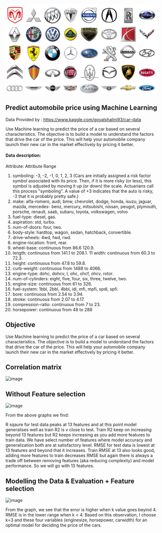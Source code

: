 ![](auto_logo.png)
## Predict automobile price using Machine Learning

Data Provided by : https://www.kaggle.com/goyalshalini93/car-data

Use Machine learning to predict the price of a car based on several characteristics. The objective is to
build a model to understand the factors that drive the car of the price. This will help your automobile
company launch their new car in the market effectively by pricing it better.

#### Data description:

Attribute: Attribute Range
1. symboling: -3, -2, -1, 0, 1, 2, 3
(Cars are initially assigned a risk factor symbol associated with its price. Then, if it is more risky (or less),
this symbol is adjusted by moving it up (or down) the scale. Actuarians call this process "symboling". A
value of +3 indicates that the auto is risky, -3 that it is probably pretty safe.)
2. make: alfa-romero, audi, bmw, chevrolet, dodge, honda, isuzu, jaguar, mazda, mercedes- benz,
mercury, mitsubishi, nissan, peugot, plymouth, porsche, renault, saab, subaru, toyota, volkswagen,
volvo
3. fuel-type: diesel, gas.
4. aspiration: std, turbo.
5. num-of-doors: four, two.
6. body-style: hardtop, wagon, sedan, hatchback, convertible.
7. drive-wheels: 4wd, fwd, rwd.
8. engine-location: front, rear.
9. wheel-base: continuous from 86.6 120.9.
10. length: continuous from 141.1 to 208.1. 11
width: continuous from 60.3 to 72.3.
12. height: continuous from 47.8 to 59.8.
13. curb-weight: continuous from 1488 to 4066.
14. engine-type: dohc, dohcv, l, ohc, ohcf, ohcv, rotor.
15. num-of-cylinders: eight, five, four, six, three, twelve, two.
16. engine-size: continuous from 61 to 326.
17. fuel-system: 1bbl, 2bbl, 4bbl, idi, mfi, mpfi, spdi, spfi.
18. bore: continuous from 2.54 to 3.94.
19. stroke: continuous from 2.07 to 4.17.
20. compression-ratio: continuous from 7 to 23.
21. horsepower: continuous from 48 to 288

## Objective
Use Machine learning to predict the price of a car based on several characteristics. The objective is to build a model to understand the factors that drive the car of the price. This will help your automobile company launch their new car in the market effectively by pricing it better.

## Correlation matrix
![image](https://user-images.githubusercontent.com/67750027/122544477-7724f480-d04a-11eb-8487-7462496b9762.png)

## Without Feature selection 
![image](https://user-images.githubusercontent.com/67750027/122544832-d256e700-d04a-11eb-9fdb-35a217f7f63c.png)

From the above graphs we find:

R sqaure for test data peaks at 13 features and at this point model generalises well as train R2 is v close to test. Train R2 keep on increasing beyond 13 features but R2 keeps increasing as you add more features to train data. We have select number of features where model accuracy and generalization both are at satisfactory level.
RMSE for test data is lowest at 13 features and beyond that it increases. Train RMSE at 13 also looks good, adding more features to train decreases RMSE but again there is always a trade off between removing features (aka reducing complexity) and model performance. So we will go with 13 features.

## Modelling the Data & Evaluation + Feature selection
![image](https://user-images.githubusercontent.com/67750027/122544721-b6534580-d04a-11eb-9cbb-dafa1a8b3a25.png)

From the graph, we see that the error is higher when k value goes beyind 4. RMSE is in the lower range when k < 4. Based on this observation, I choose k=3 and these four variables (enginesize, horsepower, carwidth) for an optimal model for deciding the price of the cars.

